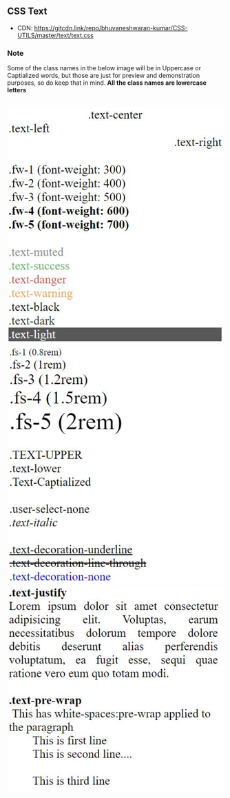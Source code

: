 ## CSS Text
* CDN: https://gitcdn.link/repo/bhuvaneshwaran-kumar/CSS-UTILS/master/text/text.css
### Note
Some of the class names in the below image will be in Uppercase or Captialized words, but those are just for preview and demonstration purposes, so do keep that in mind. **All the class names are lowercase letters**

<br />

<img src="../assets/text-1.JPG" />

<br />

<img src="../assets/text-2.JPG" />

<br />

<img src="../assets/text-3.JPG" />
<br />